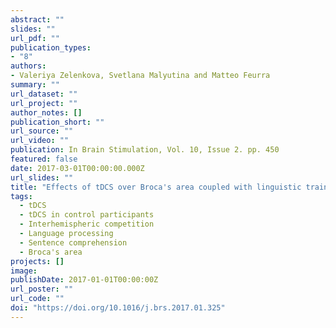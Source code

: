 ```yaml
---
abstract: ""
slides: ""
url_pdf: ""
publication_types:
- "8"
authors: 
- Valeriya Zelenkova, Svetlana Malyutina and Matteo Feurra
summary: ""
url_dataset: ""
url_project: ""
author_notes: []
publication_short: ""
url_source: ""
url_video: ""
publication: In Brain Stimulation, Vol. 10, Issue 2. pp. 450
featured: false
date: 2017-03-01T00:00:00.000Z
url_slides: ""
title: "Effects of tDCS over Broca's area coupled with linguistic training are not specific to language."
tags:
  - tDCS
  - tDCS in control participants
  - Interhemispheric competition
  - Language processing
  - Sentence comprehension
  - Broca's area
projects: []
image:
publishDate: 2017-01-01T00:00:00Z
url_poster: ""
url_code: ""
doi: "https://doi.org/10.1016/j.brs.2017.01.325" 
---
```

